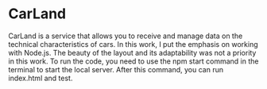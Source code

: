 # CarLand
CarLand is a service that allows you to receive and manage data on the technical characteristics of cars. In this work, I put the emphasis on working with Node.js. The beauty of the layout and its adaptability was not a priority in this work.
To run the code, you need to use the npm start command in the terminal to start the local server. After this command, you can run index.html and test.
